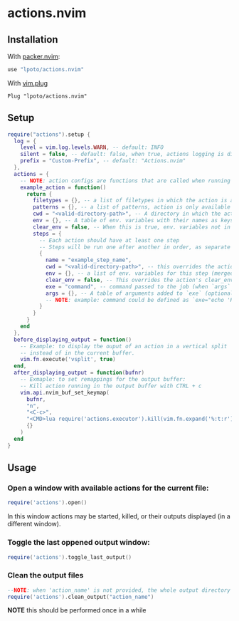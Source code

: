 # actions.nvim

## Installation

With [packer.nvim](https://github.com/wbthomason/packer.nvim):

```lua
use "lpoto/actions.nvim"
```

With [vim.plug](https://github.com/junegunn/vim-plug)

```vim
Plug "lpoto/actions.nvim"
```

## Setup

```lua
require("actions").setup {
  log = {
    level = vim.log.levels.WARN, -- default: INFO
    silent = false, -- default: false, when true, actions logging is disabled
    prefix = "Custom-Prefix", -- default: "Actions.nvim"
  },
  actions = {
    -- NOTE: action configs are functions that are called when running the actions
    example_action = function()
      return {
        filetypes = {}, -- a list of filetypes in which the action is available (optional)
        patterns = {}, -- a list of patterns, action is only available in files that match a pattern (optional)
        cwd = "<valid-directory-path>", -- A directory in which the action will run (optinal)
        env = {}, -- A table of env. variables with their names as keys (optional)
        clear_env = false, -- When this is true, env. variables not in `env` field will be removed for this action (optinal)
        steps = {
          -- Each action should have at least one step
          -- Steps will be run one after another in order, as separate jobs
          {
            name = "example_step_name",
            cwd = "<valid-directory-path>", -- this overrides the action's cwd for this step (optional)
            env = {}, -- a list of env. variables for this step (merged with action's env unless step's clear_env is true) (optional)
            clear_env = false, -- This overrides the action's clear_env when not nil (optional)
            exe = "command", -- command passed to the job (when `args` field has a value, this should be an executable)
            args = {}, -- A table of arguments added to `exe` (optional)
            -- NOTE: example: command could be defined as `exe="echo 'Hello world!'"` or `exe="echo", args={"'Hello world!'"}`
          }
        }
      }
    end
  },
  before_displaying_output = function()
    -- Example: to display the ouput of an action in a vertical split
    -- instead of in the current buffer.
    vim.fn.execute('vsplit', true)
  end,
  after_displaying_output = function(bufnr)
    -- Exmaple: to set remappings for the output buffer:
    -- Kill action running in the output buffer with CTRL + c
    vim.api.nvim_buf_set_keymap(
      bufnr,
      "n",
      "<C-c>",
      "<CMD>lua require('actions.executor').kill(vim.fn.expand('%:t:r'))<CR>",
      {}
    )
  end
}
```

## Usage

### Open a window with available actions for the current file:

```lua
require('actions').open()
```

In this window actions may be started, killed, or their outputs displayed (in a different window).

### Toggle the last oppened output window:

```lua
require('actions').toggle_last_output()
```

### Clean the output files

```lua
--NOTE: when 'action_name' is not provided, the whole output directory is removed
require('actions').clean_output("action_name")
```

**NOTE** this should be performed once in a while
